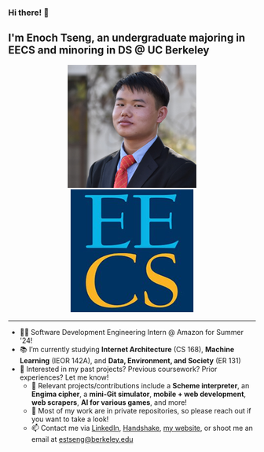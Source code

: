 ### Hi there! 👋

## I'm Enoch Tseng, an undergraduate majoring in EECS and minoring in DS @ UC Berkeley



<p align="center">
  <img src="Enoch_Headshot.jpg" alt="Picture of Enoch Tseng" height="250" width="262" />
  <img src="EECS_Logo.jpg" alt="EECS" height="250" width="250" />
</p>

---

- 👨‍💻 Software Development Engineering Intern @ Amazon for Summer '24!
- 📚 I’m currently studying **Internet Architecture** (CS 168), **Machine Learning** (IEOR 142A), and **Data, Environment, and Society** (ER 131)
- 🧐 Interested in my past projects? Previous coursework? Prior experiences? Let me know!
  - 🚀 Relevant projects/contributions include a **Scheme interpreter**, an **Engima cipher**, a **mini-Git simulator**, **mobile + web development**, **web scrapers**, **AI for various games**, and more!
  - 🏰 Most of my work are in private repositories, so please reach out if you want to take a look!
  - 📫 Contact me via [LinkedIn](https://www.linkedin.com/in/enoch-tseng/), [Handshake](https://app.joinhandshake.com/stu/users/33148613), [my website](https://enoch-tseng.github.io/), or shoot me an email at estseng@berkeley.edu

<!--
**enoch-tseng/enoch-tseng** is a ✨ _special_ ✨ repository because its `README.md` (this file) appears on your GitHub profile.

Here are some ideas to get you started:

- 🔭 I’m currently working on ...
- 🌱 I’m currently learning ...
- 👯 I’m looking to collaborate on ...
- 🤔 I’m looking for help with ...
- 💬 Ask me about ...
- 📫 How to reach me: ...
- 😄 Pronouns: ...
- ⚡ Fun fact: ...
-->
